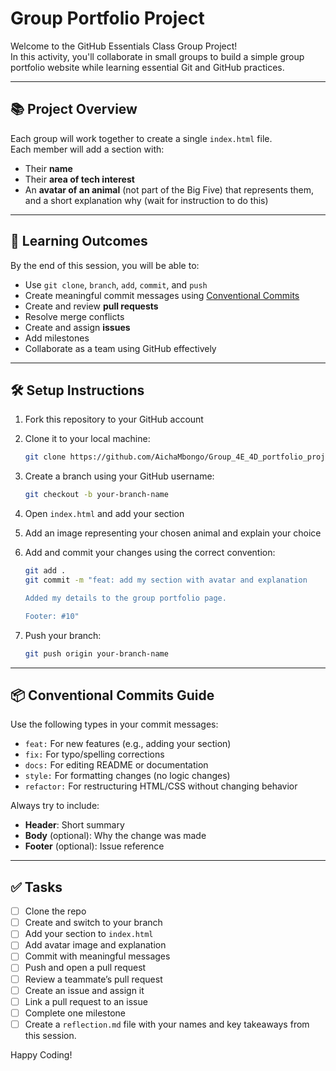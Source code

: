 # Group Portfolio Project

Welcome to the GitHub Essentials Class Group Project!  
In this activity, you'll collaborate in small groups to build a simple group portfolio website while learning essential Git and GitHub practices.

---

## 📚 Project Overview

Each group will work together to create a single `index.html` file.  
Each member will add a section with:

- Their **name**
- Their **area of tech interest**
- An **avatar of an animal** (not part of the Big Five) that represents them, and a short explanation why (wait for instruction to do this)

---

## 🎯 Learning Outcomes

By the end of this session, you will be able to:

- Use `git clone`, `branch`, `add`, `commit`, and `push`
- Create meaningful commit messages using [Conventional Commits](https://gist.github.com/qoomon/5dfcdf8eec66a051ecd85625518cfd13)
- Create and review **pull requests**
- Resolve merge conflicts
- Create and assign **issues**
- Add milestones
- Collaborate as a team using GitHub effectively

---

## 🛠️ Setup Instructions

1. Fork this repository to your GitHub account
2. Clone it to your local machine:
   ```bash
   git clone https://github.com/AichaMbongo/Group_4E_4D_portfolio_project.git
   ```
3. Create a branch using your GitHub username:
   ```bash
   git checkout -b your-branch-name
   ```
4. Open `index.html` and add your section
5. Add an image representing your chosen animal and explain your choice
6. Add and commit your changes using the correct convention:

   ```bash
   git add .
   git commit -m "feat: add my section with avatar and explanation

   Added my details to the group portfolio page.

   Footer: #10"
   ```

7. Push your branch:
   ```bash
   git push origin your-branch-name
   ```

---

## 📦 Conventional Commits Guide

Use the following types in your commit messages:

- `feat:` For new features (e.g., adding your section)
- `fix:` For typo/spelling corrections
- `docs:` For editing README or documentation
- `style:` For formatting changes (no logic changes)
- `refactor:` For restructuring HTML/CSS without changing behavior

Always try to include:

- **Header**: Short summary
- **Body** (optional): Why the change was made
- **Footer** (optional): Issue reference

---

## ✅ Tasks

- [ ] Clone the repo
- [ ] Create and switch to your branch
- [ ] Add your section to `index.html`
- [ ] Add avatar image and explanation
- [ ] Commit with meaningful messages
- [ ] Push and open a pull request
- [ ] Review a teammate’s pull request
- [ ] Create an issue and assign it
- [ ] Link a pull request to an issue
- [ ] Complete one milestone
- [ ] Create a `reflection.md` file with your names and key takeaways from this session.

Happy Coding!
